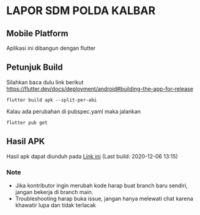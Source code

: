 # LAPOR SDM POLDA KALBAR
## Mobile Platform

Aplikasi ini dibangun dengan flutter

## Petunjuk Build
Silahkan baca dulu link berikut
https://flutter.dev/docs/deployment/android#building-the-app-for-release

```
flutter build apk --split-per-abi
```


Kalau ada perubahan di pubspec.yaml maka jalankan
```
flutter pub get
```

## Hasil APK
Hasil apk dapat diunduh pada
[Link ini](https://drive.google.com/drive/folders/194rPNcHcwAE7uJj2Yk6DFZnpbS-iPQJg?usp=sharing)
(Last build: 2020-12-06 13:15)

### Note
* Jika kontributor ingin merubah kode harap buat branch baru sendiri, jangan bekerja di branch main.
* Troubleshooting harap buka issue, jangan hanya melewati chat karena khawatir lupa dan tidak terlacak